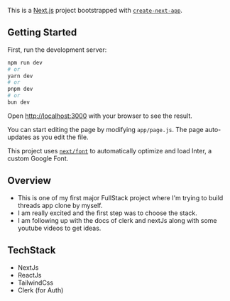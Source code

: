 This is a [Next.js](https://nextjs.org/) project bootstrapped with [`create-next-app`](https://github.com/vercel/next.js/tree/canary/packages/create-next-app).

## Getting Started

First, run the development server:

```bash
npm run dev
# or
yarn dev
# or
pnpm dev
# or
bun dev
```

Open [http://localhost:3000](http://localhost:3000) with your browser to see the result.

You can start editing the page by modifying `app/page.js`. The page auto-updates as you edit the file.

This project uses [`next/font`](https://nextjs.org/docs/basic-features/font-optimization) to automatically optimize and load Inter, a custom Google Font.

## Overview

- This is one of my first major FullStack project where I'm trying to build threads app clone by myself.
- I am really excited and the first step was to choose the stack.
- I am following up with the docs of clerk and nextJs along with some youtube videos to get ideas.

## TechStack

- NextJs
- ReactJs
- TailwindCss
- Clerk (for Auth)

<!-- (These are the base tech stack that I have chosen) -->
<!-- Will be adding more tools as I develop and get to know about tools. -->
